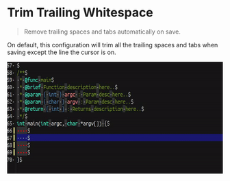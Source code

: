 # Trim Trailing Whitespace
> Remove trailing spaces and tabs automatically on save.

On default, this configuration will trim all the trailing 
spaces and tabs when saving except the line the cursor 
is on.

<p align="center">
  <img src="./ttw.gif" width="600" height="261"/>
</p>
